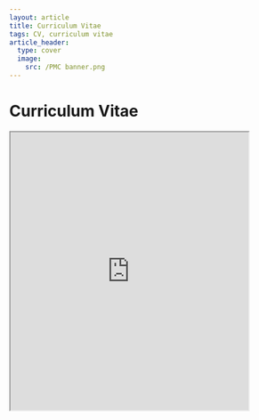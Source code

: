 ```yaml
---
layout: article
title: Curriculum Vitae
tags: CV, curriculum vitae
article_header:
  type: cover
  image:
    src: /PMC banner.png
---
```


# Curriculum Vitae

<iframe src="https://docs.google.com/document/d/e/2PACX-1vQzfJyUIULwaIWgW4KwPWMer95N1s59NUWtqbXhia4lEGdsyKQCUEfucrhOxrELeOCPkBrRilV2V_SG/pub?embedded=true" style="height:500px;width:85%" align="center" ></iframe>
